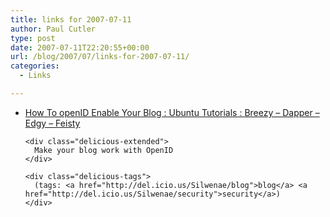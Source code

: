 ```yaml
---
title: links for 2007-07-11
author: Paul Cutler
type: post
date: 2007-07-11T22:20:55+00:00
url: /blog/2007/07/links-for-2007-07-11/
categories:
  - Links

---
```

<ul class="delicious">
  <li>
    <div class="delicious-link">
      <a href="http://ubuntu-tutorials.com/2007/07/11/how-to-openid-enable-your-blog/">How To openID Enable Your Blog : Ubuntu Tutorials : Breezy &#8211; Dapper &#8211; Edgy &#8211; Feisty</a>
    </div>
    
    <div class="delicious-extended">
      Make your blog work with OpenID
    </div>
    
    <div class="delicious-tags">
      (tags: <a href="http://del.icio.us/Silwenae/blog">blog</a> <a href="http://del.icio.us/Silwenae/security">security</a>)
    </div>
  </li>
</ul>
